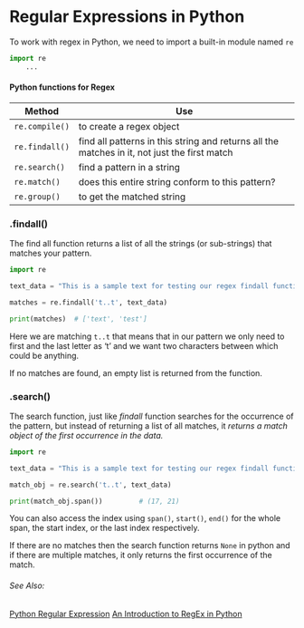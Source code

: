 # Regular Expressions in Python
To work with regex in Python, we need to import a built-in module named `re`

```python
import re
	...
```

#### Python functions for Regex

| Method         | Use                                                                                          |
| -------------- | -------------------------------------------------------------------------------------------- |
| `re.compile()` | to create a regex object                                                                     |
| `re.findall()` | find all patterns in this string and returns all the matches in it, not just the first match |
| `re.search()`  | find a pattern in a string                                                                   |
| `re.match()`   | does this entire string conform to this pattern?                                             |
| `re.group()`   | to get the matched string                                                                    |


### .findall()
The find all function returns a list of all the strings (or sub-strings) that matches your pattern.
```python
import re

text_data = "This is a sample text for testing our regex findall function."

matches = re.findall('t..t', text_data)

print(matches)	# ['text', 'test']
```
Here we are matching `t..t` that means that in our pattern we only need to first and the last letter as ‘t’ and we want two characters between which could be anything.

If no matches are found, an empty list is returned from the function.


### .search()
The search function, just like _findall_ function searches for the occurrence of the pattern, but instead of returning a list of all matches, it _returns a match object of the first occurrence in the data._
```python
import re

text_data = "This is a sample text for testing our regex findall function."

match_obj = re.search('t..t', text_data)

print(match_obj.span())			# (17, 21)
```
You can also access the index using `span()`, `start()`, `end()` for the whole span, the start index, or the last index respectively.

If there are no matches then the search function returns `None` in python and if there are multiple matches, it only returns the first occurrence of the match.





###### See Also:
[Python Regular Expression](https://devopslearning.medium.com/python-regular-expression-8ee28d35f3a7)
[An Introduction to RegEx in Python](https://medium.com/pythoneers/an-introduction-to-regex-in-python-584526f1ee86)